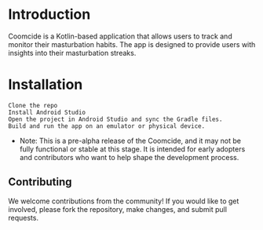  
# Introduction

Coomcide is a Kotlin-based application that allows users to track and monitor their masturbation habits. The app is designed to provide users with insights into their masturbation streaks.

# Installation

    Clone the repo
    Install Android Studio
    Open the project in Android Studio and sync the Gradle files.
    Build and run the app on an emulator or physical device.

- Note: This is a pre-alpha release of the Coomcide, and it may not be fully functional or stable at this stage. It is intended for early adopters and    contributors who want to help shape the development process.

## Contributing

We welcome contributions from the community! If you would like to get involved, please fork the repository, make changes, and submit pull requests.


